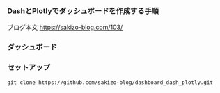 ### DashとPlotlyでダッシュボードを作成する手順
ブログ本文 https://sakizo-blog.com/103/

### ダッシュボード

### セットアップ
```
git clone https://github.com/sakizo-blog/dashboard_dash_plotly.git
```
